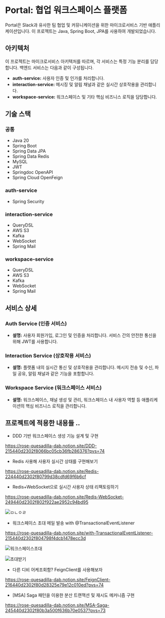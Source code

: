 # Portal: 협업 워크스페이스 플랫폼

Portal은 Slack과 유사한 팀 협업 및 커뮤니케이션을 위한 마이크로서비스 기반 애플리케이션입니다. 이 프로젝트는 Java, Spring Boot, JPA를 사용하여 개발되었습니다.

## 아키텍처

이 프로젝트는 마이크로서비스 아키텍처를 따르며, 각 서비스는 특정 기능 분리를 담당합니다. 백엔드 서비스는 다음과 같이 구성됩니다.

*   **auth-service:** 사용자 인증 및 인가를 처리합니다.
*   **interaction-service:** 메시징 및 알림 채널과 같은 실시간 상호작용을 관리합니다.
*   **workspace-service:** 워크스페이스 및 기타 핵심 비즈니스 로직을 담당합니다.

## 기술 스택

### 공통
*   Java 20
*   Spring Boot
*   Spring Data JPA
*   Spring Data Redis
*   MySQL
*   JWT
*   Springdoc OpenAPI
*   Spring Cloud OpenFeign

### auth-service
*   Spring Security

### interaction-service
*   QueryDSL
*   AWS S3
*   Kafka
*   WebSocket
*   Spring Mail

### workspace-service
*   QueryDSL
*   AWS S3
*   Kafka
*   WebSocket
*   Spring Mail

## 서비스 상세

### Auth Service (인증 서비스)

*   **설명:** 사용자 회원가입, 로그인 및 인증을 처리합니다. 서비스 간의 안전한 통신을 위해 JWT를 사용합니다.

### Interaction Service (상호작용 서비스)

*   **설명:** 플랫폼 내의 실시간 통신 및 상호작용을 관리합니다. 메시지 전송 및 수신, 파일 공유, 알림 채널과 같은 기능을 포함합니다.

### Workspace Service (워크스페이스 서비스)

*   **설명:** 워크스페이스, 채널 생성 및 관리, 워크스페이스 내 사용자 역할 등 애플리케이션의 핵심 비즈니스 로직을 관리합니다.

## 프로젝트에 적용한 내용들 ..

- DDD 기반 워크스페이스 생성 기능 설계 및 구현

https://rose-quesadilla-dab.notion.site/DDD-215440d2302f8066bc05cb36fb286376?pvs=74

- Redis 사용해 사용자 실시간 상태를 구현해보기

https://rose-quesadilla-dab.notion.site/Redis-224440d2302f80799d38cdfd69f6b6cf

- Redis+WebSocket으로 실시간 사용자 상태 리팩토링하기 

https://rose-quesadilla-dab.notion.site/Redis-WebSocket-249440d2302f802f922ae2952c94bd95

![ㅁㄴㅇㄹ](https://github.com/user-attachments/assets/61d51698-fecc-4b44-aec1-baeacae56da7)

- 워크스페이스 초대 메일 발송 with @TransactionalEventListener

https://rose-quesadilla-dab.notion.site/with-TransactionalEventListener-215440d2302f804798f4dcb1478ecc3d

![워크스페이스초대](https://github.com/user-attachments/assets/f0b1b801-02be-4591-9c0f-0bf75bc3b77e)

![초대받기](https://github.com/user-attachments/assets/9f0cca63-983d-4941-b583-8b8f20fd86b8)

- 다른 디비 어케조회함? FeignClient를 사용해보자

https://rose-quesadilla-dab.notion.site/FeignClient-216440d2302f80d28325e79e12c010ed?pvs=74

- [MSA] Saga 패턴을 이용한 분산 트랜잭션 및 재시도 메커니즘 구현

https://rose-quesadilla-dab.notion.site/MSA-Saga-245440d2302f80b3a500f636b70e0537?pvs=73


